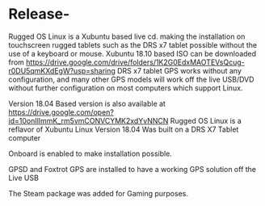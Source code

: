 # Release-
Rugged OS Linux is a Xubuntu based live cd. making the installation on touchscreen rugged tablets such as the DRS x7 tablet possible without the use of a keyboard or mouse.
Xubuntu 18.10 based ISO can be downloaded from https://drive.google.com/drive/folders/1K2G0EdxMAOTEVsQcug-r0DU5qmKXdEgW?usp=sharing
DRS x7 tablet GPS works without any configuration, and many other GPS models will work off the live USB/DVD without further configuration on most computers which support Linux.

Version 18.04 Based version is also available at https://drive.google.com/open?id=10onIlImmK_rm5vmCONVCYMK2xdYvNNCN
Rugged OS Linux is a reflavor of Xubuntu Linux 
Version 18.04 Was built on a DRS X7 Tablet computer 


Onboard is enabled to make installation possible.

GPSD and Foxtrot GPS are installed to have a working GPS solution off the Live USB 

The Steam package was added for Gaming purposes.
